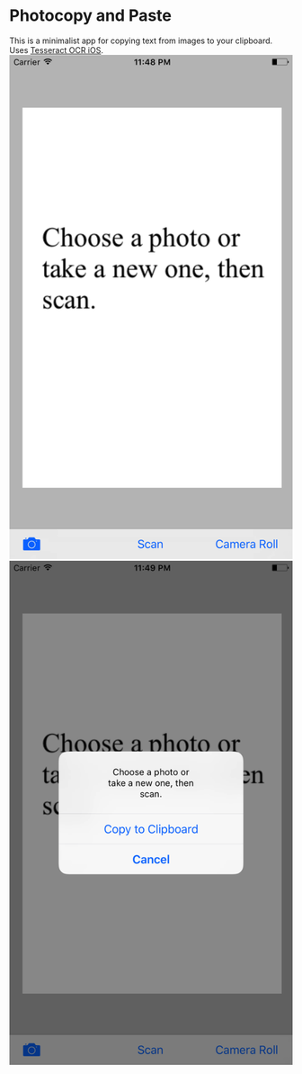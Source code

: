 # Photocopy and Paste
This is a minimalist app for copying text from images to your clipboard. Uses [Tesseract OCR iOS](https://github.com/gali8/Tesseract-OCR-iOS).
![](https://github.com/andrewlott/laughing-bassoon/blob/master/Screenshots/Simulator%20Screen%20Shot%20Jul%205,%202017,%2011.49.00%20PM.png?raw=true)
![](https://github.com/andrewlott/laughing-bassoon/blob/master/Screenshots/Simulator%20Screen%20Shot%20Jul%205,%202017,%2011.49.08%20PM.png?raw=true)
